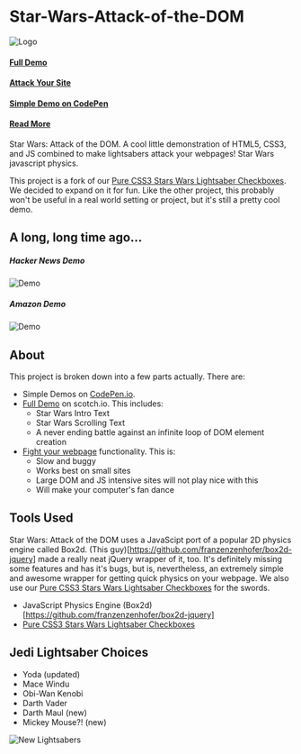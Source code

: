 Star-Wars-Attack-of-the-DOM
===========================

![Logo](http://scotch.io/wp-content/uploads/2013/05/attack-of-the-dom.jpg "Logo")

#### [Full Demo](http://scotch.io/demos/star-wars-attack-of-the-dom)
#### [Attack Your Site](http://scotch.io/apps/star-wars-attack-of-the-dom)
#### [Simple Demo on CodePen](http://codepen.io/ncerminara/pen/gwbKs)
#### [Read More](http://scotch.io/bar-talk/x/star-wars-attack-of-the-dom)

Star Wars: Attack of the DOM. A cool little demonstration of HTML5, CSS3, and JS combined to make lightsabers attack your webpages! Star Wars javascript physics.

This project is a fork of our [Pure CSS3 Stars Wars Lightsaber Checkboxes](https://github.com/scotch-io/Pure-CSS3-Star-Wars-Lightsaber-Checkboxes). We decided to expand on it for fun. Like the other project, this probably won't be useful in a real world setting or project, but it's still a pretty cool demo.

## A long, long time ago...

##### Hacker News Demo
![Demo](http://scotch.io/wp-content/uploads/2013/06/demo-0.png "Demo")

##### Amazon Demo
![Demo](http://scotch.io/wp-content/uploads/2013/06/demo-2.png "Demo")


## About
This project is broken down into a few parts actually. There are:

 - Simple Demos on [CodePen.io](http://codepen.io/ncerminara).
 - [Full Demo](http://scotch.io/demos/star-wars-attack-of-the-dom) on scotch.io. This includes:
    - Star Wars Intro Text
    - Star Wars Scrolling Text
    - A never ending battle against an infinite loop of DOM element creation
 - [Fight your webpage](http://scotch.io/apps/star-wars-attack-of-the-dom) functionality. This is:
    - Slow and buggy
    - Works best on small sites
    - Large DOM and JS intensive sites will not play nice with this
    - Will make your computer's fan dance

## Tools Used
Star Wars: Attack of the DOM uses a JavaScipt port of a popular 2D physics engine called Box2d. (This guy)[https://github.com/franzenzenhofer/box2d-jquery] made a really neat jQuery wrapper of it, too. It's definitely missing some features and has it's bugs, but is, nevertheless, an extremely simple and awesome wrapper for getting quick physics on your webpage. We also use our [Pure CSS3 Stars Wars Lightsaber Checkboxes](https://github.com/scotch-io/Pure-CSS3-Star-Wars-Lightsaber-Checkboxes) for the swords.

- JavaScript Physics Engine (Box2d)[https://github.com/franzenzenhofer/box2d-jquery]
- [Pure CSS3 Stars Wars Lightsaber Checkboxes](https://github.com/scotch-io/Pure-CSS3-Star-Wars-Lightsaber-Checkboxes)

## Jedi Lightsaber Choices

- Yoda (updated)
- Mace Windu
- Obi-Wan Kenobi
- Darth Vader
- Darth Maul (new)
- Mickey Mouse?! (new)

![New Lightsabers](http://scotch.io/images/new-sabers.png "New Lightsabers")

